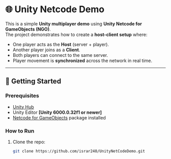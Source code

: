 # 🌐 Unity Netcode Demo

This is a simple **Unity multiplayer demo** using **Unity Netcode for GameObjects (NGO)**.  
The project demonstrates how to create a **host-client setup** where:

- One player acts as the **Host** (server + player).
- Another player joins as a **Client**.
- Both players can connect to the same server.
- Player movement is **synchronized** across the network in real time.

---

## 🚀 Getting Started

### Prerequisites
- [Unity Hub](https://unity.com/download)  
- Unity Editor **[Unity 6000.0.32f1 or newer]**  
- [Netcode for GameObjects](https://docs-multiplayer.unity3d.com/netcode/current/about/) package installed  

### How to Run
1. Clone the repo:
   ```bash
   git clone https://github.com/israr240/UnityNetCodeDemo.git
   
